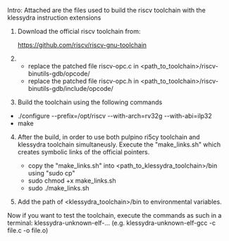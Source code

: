 Intro: 
Attached are the files used to build the riscv toolchain with the klessydra instruction extensions

1) Download the official riscv toolchain from: 

   https://github.com/riscv/riscv-gnu-toolchain

2) - replace the patched file riscv-opc.c in <path_to_toolchain>/riscv-binutils-gdb/opcode/
   - replace the patched file riscv-opc.h in <path_to_toolchain>/riscv-binutils-gdb/include/opcode/

3) Build the toolchain using the following commands
    
  - ./configure --prefix=/opt/riscv --with-arch=rv32g --with-abi=ilp32
  -  make

4) After the build, in order to use both pulpino ri5cy toolchain and klessydra toolchain simultaneusly. Execute the "make_links.sh" which creates symbolic links of the official pointers.
   -	copy the "make_links.sh" into <path_to_klessydra_toolchain>/bin using "sudo cp"
   -	sudo chmod +x make_links.sh
   -	sudo ./make_links.sh

5) Add the path of <klessydra_toolchain>/bin to environmental variables.

Now if you want to test the toolchain, execute the commands as such in a terminal: klessydra-unknown-elf-... (e.g. klessydra-unknown-elf-gcc -c file.c -o file.o)
